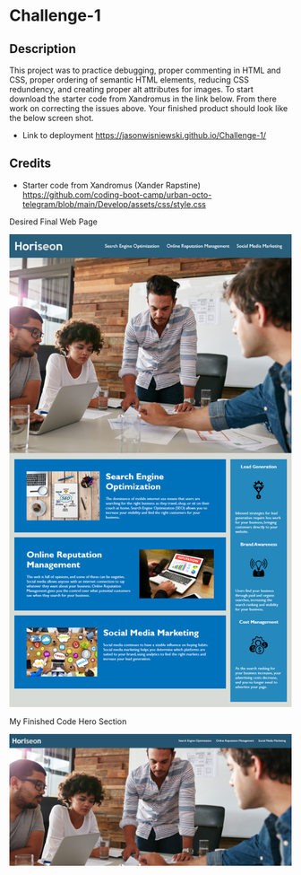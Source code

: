 # Challenge-1
## Description
This project was to practice debugging, proper commenting in HTML and CSS, proper ordering of semantic HTML elements, reducing CSS redundency, and creating proper alt attributes for images.  To start download the starter code from Xandromus in the link below.  From there work on correcting the issues above.  Your finished product should look like the below screen shot.

* Link to deployment https://jasonwisniewski.github.io/Challenge-1/

## Credits
* Starter code from Xandromus (Xander Rapstine)  https://github.com/coding-boot-camp/urban-octo-telegram/blob/main/Develop/assets/css/style.css


Desired Final Web Page

<img src="./assets/images/01-html-css-git-homework-demo.png">

My Finished Code Hero Section

<img src="./assets/images/Hero-Final.png">